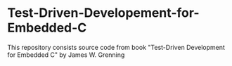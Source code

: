 # Test-Driven-Developement-for-Embedded-C
This repository consists source code from book "Test-Driven Development for Embedded C" by James W. Grenning
